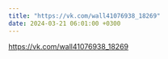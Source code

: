 ```yaml
---
title: "https://vk.com/wall41076938_18269"
date: 2024-03-21 06:01:00 +0300
---
```

<a class="vk-attach" href="https://vk.com/wall41076938_18269">https://vk.com/wall41076938_18269</a>